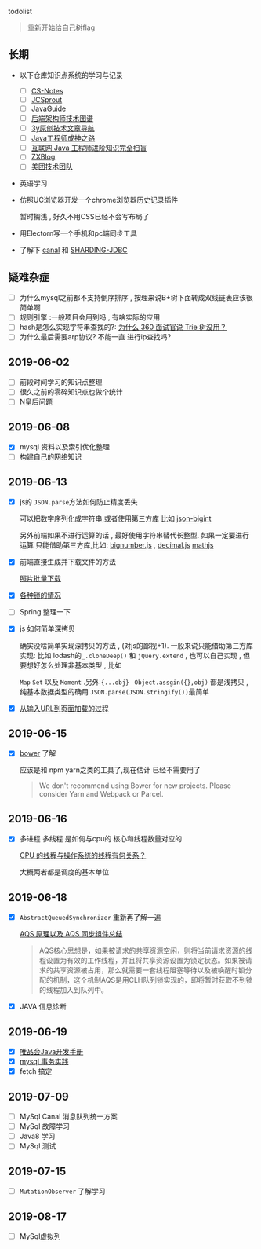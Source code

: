 todolist

> 重新开始给自己树flag

## 长期

* 以下仓库知识点系统的学习与记录

  - [ ] [CS-Notes](https://github.com/CyC2018/CS-Notes)
  - [ ] [JCSprout](https://github.com/crossoverJie/JCSprout)
  - [ ] [JavaGuide](https://github.com/Snailclimb/JavaGuide)
  - [ ] [后端架构师技术图谱](https://github.com/xingshaocheng/architect-awesome)
  - [ ] [3y原创技术文章导航](https://github.com/ZhongFuCheng3y/3y)
  - [ ] [Java工程师成神之路](https://github.com/hollischuang/toBeTopJavaer)
  - [ ] [互联网 Java 工程师进阶知识完全扫盲](https://github.com/doocs/advanced-java)
  - [ ] [ZXBlog](https://github.com/ZXZxin/ZXBlog)
  - [ ] [美团技术团队](https://tech.meituan.com/)
  
* 英语学习

* 仿照UC浏览器开发一个chrome浏览器历史记录插件

  暂时搁浅 , 好久不用CSS已经不会写布局了

* 用Electorn写一个手机和pc端同步工具

* 了解下 [canal](https://github.com/alibaba/canal) 和 [SHARDING-JDBC](https://shardingsphere.apache.org/document/current/cn/quick-start/sharding-jdbc-quick-start/) 

## 疑难杂症

- [ ] 为什么mysql之前都不支持倒序排序 , 按理来说B+树下面转成双线链表应该很简单啊
- [ ] 规则引擎 :一般项目会用到吗 , 有啥实际的应用
- [ ] hash是怎么实现字符串查找的?: [为什么 360 面试官说 Trie 树没用？](https://www.zhihu.com/question/27168319)
- [ ] 为什么最后需要arp协议? 不能一直 进行ip查找吗?

## 2019-06-02

- [ ] 前段时间学习的知识点整理
- [ ] 很久之前的零碎知识点也做个统计
- [ ] N皇后问题

## 2019-06-08

- [x] mysql 资料以及索引优化整理
- [ ] 构建自己的网络知识

## 2019-06-13

- [x] js的 `JSON.parse`方法如何防止精度丢失

  可以把数字序列化成字符串,或者使用第三方库 比如 [json-bigint](https://github.com/sidorares/json-bigint)

  另外前端如果不进行运算的话 , 最好使用字符串替代长整型. 如果一定要进行运算 只能借助第三方库,比如: [bignumber.js](https://github.com/MikeMcl/bignumber.js) , [decimal.js](https://github.com/MikeMcl/decimal.js/) [mathjs](https://github.com/josdejong/mathjs/) 

- [x] 前端直接生成并下载文件的方法

  [照片批量下载](https://github.com/changdy/demo/blob/master/script/%E7%85%A7%E7%89%87%E6%89%B9%E9%87%8F%E4%B8%8B%E8%BD%BD.md)

- [x] [各种锁的情况](我真的只会java/JAVA锁事.md)

- [ ] Spring 整理一下

- [x] js 如何简单深拷贝

  确实没啥简单实现深拷贝的方法 , (对js的鄙视+1).  一般来说只能借助第三方库实现: 比如 lodash的`_.cloneDeep()` 和 `jQuery.extend` , 也可以自己实现 , 但要想好怎么处理非基本类型 , 比如

  `Map` `Set` 以及 `Moment`  .另外 `{...obj}` ` Object.assgin({},obj)` 都是浅拷贝 ,纯基本数据类型的确用 `JSON.parse(JSON.stringify())`最简单

- [x] [从输入URL到页面加载的过程](写写前端最炫酷了/从输入URL到页面加载的过程.md)


## 2019-06-15

- [x] [bower](https://bower.io/) 了解

  应该是和 npm yarn之类的工具了,现在估计 已经不需要用了

  >  We don't recommend using Bower for new projects. Please consider Yarn and Webpack or Parcel.

## 2019-06-16

- [x] 多进程 多线程 是如何与cpu的 核心和线程数量对应的

  [CPU 的线程与操作系统的线程有何关系？](https://www.zhihu.com/question/27406575)

  大概两者都是调度的基本单位

## 2019-06-18

- [x] `AbstractQueuedSynchronizer` 重新再了解一遍

  [AQS 原理以及 AQS 同步组件总结](https://snailclimb.gitee.io/javaguide/#/./java/Multithread/AQS)

  > AQS核心思想是，如果被请求的共享资源空闲，则将当前请求资源的线程设置为有效的工作线程，并且将共享资源设置为锁定状态。如果被请求的共享资源被占用，那么就需要一套线程阻塞等待以及被唤醒时锁分配的机制，这个机制AQS是用CLH队列锁实现的，即将暂时获取不到锁的线程加入到队列中。

- [x] JAVA 信息诊断

## 2019-06-19

- [x] [唯品会Java开发手册](https://github.com/DarLiner/vjtools)
- [x] [mysql 事务实践](听说Excel也是数据库/MySql事务实践.md)
- [x] fetch 搞定

## 2019-07-09

- [ ] MySql Canal 消息队列统一方案
- [ ] MySql 故障学习
- [ ] Java8 学习
- [ ] MySql 测试

## 2019-07-15

- [ ] `MutationObserver` 了解学习

## 2019-08-17

- [ ] MySql虚拟列